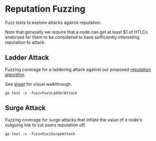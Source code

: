 # Reputation Fuzzing

Fuzz tests to explore attacks against reputation.

Note that generally we require that a node can get at least $1 of HTLCs endorsed for them to be considered to have sufficiently interesting reputation to attack.

## Ladder Attack
Fuzzing coverage for a laddering attack against our proposed [reputation algorithm](https://github.com/lightning/bolts/pull/1071).

See [sheet](https://docs.google.com/spreadsheets/d/1AmuRE7-XAZzfy-Ku6MyK1AVfE-aj5j66fb6c5_Zbr7c/edit?gid=0#gid=0) for visual walkthrough.

`go test -v -fuzz=FuzzLadderAttack`

## Surge Attack 
Fuzzing coverage for surge attacks that inflate the value of a node's outgoing link to cut peers reputation off.

`go test -v -fuzz=FuzzSurgeAttack`
